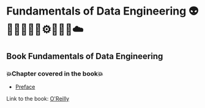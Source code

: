 # Fundamentals of Data Engineering 👽🤖👩🏻‍💻🤯⚙️🐍🧠🎲☁️
## Book Fundamentals of Data Engineering
### 💥Chapter covered in the book💥
- [Preface](https://github.com/romulovieira777/Fundamentals_of_Data_Engineering/tree/main/Preface)

Link to the book: [O'Reilly](https://www.oreilly.com/library/view/fundamentals-of-data/9781098108298/)